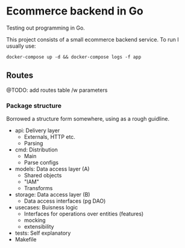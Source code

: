 # Ecommerce backend in Go

Testing out programming in Go. 

This project consists of a small ecommerce backend service.
To run I usually use:

```shell
docker-compose up -d && docker-compose logs -f app
```

## Routes

@TODO: add routes table /w parameters

### Package structure

Borrowed a structure form somewhere, using as a rough guidline.

[Directory/Package]: [Functionality]
- api: Delivery layer
    - Externals, HTTP etc.
    - Parsing
- cmd: Distribution
    - Main
    - Parse configs
- models: Data access layer (A)
    - Shared objects
    - "IAM"
    - Transforms
- storage: Data access layer (B)
    - Data access interfaces (pg DAO)
- usecases: Buisness logic
    - Interfaces for operations over entities (features)
    - mocking
    - extensibility
- tests: Self explanatory
- Makefile

